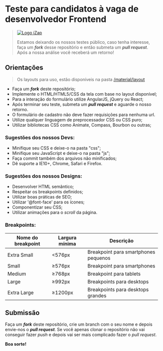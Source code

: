 Teste para candidatos à vaga de desenvolvedor Frontend
======================================================

> [![Logo iZap](https://assets.izap.com.br/izap.com.br/temas/izap-v5/assets/img/ico-izap.png)](https://izap.com.br/)
>
> Estamos deixando os nossos testes público, caso tenha interesse, faça um **_fork_** desse repositório e então submeta um **_pull request_**. Após a nossa análise você receberá um retorno!  


Orientações
-----------

> Os layouts para uso, estão disponíveis na pasta [/material/layout](/material/layout)

* Faça um **_fork_** deste repositório;
* Implemente o HTML/HTML5/CSS da tela com base no layout disponível;
* Para a interação do formulário utilize AngularJS, jQuery ou React;
* Após terminar seu teste, submeta um **_pull request_** e aguarde o nosso retorno.
* O formulário de cadastro não deve fazer requisições para nenhuma url.
* Utilize qualquer linguagem de preprocessador CSS ou CSS puro;
* Utilizar bibliotecas CSS como Animate, Compass, Bourbon ou outras;

### Sugestões dos nossos Devs:

* Minifique seu CSS e deixe-o na pasta "css";
* Minifique seu JavaScript e deixe-o na pasta "js";
* Faça commit também dos arquivos não minificados;
* Dê suporte a IE10+, Chrome, Safari e Firefox.

### Sugestões dos nossos Designs:

* Desenvolver HTML semântico;
* Respeitar os breakpoints definidos;
* Utilizar boas práticas de SEO;
* Utilizar '@font-face' para os ícones;
* Componentizar seu CSS;
* Utilizar animações para o _scroll_ da página.

### Breakpoints:

| Nome do breakpoint | Largura mínima | Descrição                           |
|--------------------|----------------|-------------------------------------|
| Extra Small        | <576px         | Breakpoint para smartphones pequenos|
| Small              | ≥576px         | Breakpoint para smartphones         |
| Medium             | ≥768px         | Breakpoint para tablets             |
| Large              | ≥992px         | Breakpoints para desktops           |
| Extra Large        | ≥1200px        | Breakpoints para desktops grandes   |


## Submissão

Faça um **_fork_** deste repositório, crie um branch com o seu nome e depois envie-nos o **_pull request_**.
Se você apenas clonar o repositório não vai conseguir fazer _push_ e depois vai ser mais complicado fazer o _pull request_.


**Boa sorte!**
